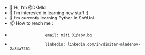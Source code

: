 - 👋 Hi, I’m @DKMld
- 👀 I’m interested in learning new stuff :)
- 🌱 I’m currently learning Python in SoftUni
- 📫 How to reach me : 
-                     email: miti_01@abv.bg
-                     linkedin: linkedin.com/in/dimitar-mladenov-2a84a7261

<!---
DKMld/DKMld is a ✨ special ✨ repository because its `README.md` (this file) appears on your GitHub profile.
You can click the Preview link to take a look at your changes.
--->
